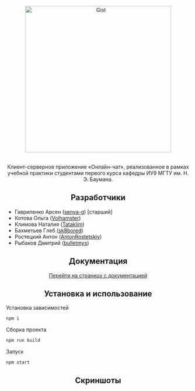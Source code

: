 <div align="center">
   <a href="https://github.com/bmstu-iu9/utp2018-1-chat">
      <img width="400" src="https://image.ibb.co/nfm5vK/logo_full_black_blue.jpg" alt="Gist">
   </a>
   <br>
   <br>
   <p>
      Клиент-серверное приложение «Онлайн-чат», реализованное в рамках учебной практики студентами первого курса кафедры ИУ9 МГТУ им. Н. Э. Баумана.
   </p>
</div>

<h2 align="center">Разработчики</h2>

* Гавриленко Арсен ([senya-g](https://github.com/senya-g)) [старший]
* Котова Ольга ([Volhamster](https://github.com/volhamster))
* Климова Наталия ([Tataklim](https://github.com/tataklim))
* Бахметьев Глеб ([sk8bored](https://github.com/sk8bored))
* Ростецкий Антон ([AntonRostetskiy](https://github.com/AntonRostetskiy))
* Рыбаков Дмитрий ([bulletmys](https://github.com/bulletmys))

<h2 align="center">Документация</h2>
<div align="center">
   <a href="https://bmstu-iu9.github.io/utp2018-1-chat">Перейти на страницу с документацией</a>
</div>

<h2 align="center">Установка и использование</h2>
Установка зависимостей

```bash
npm i
```

Сборка проекта
```bash
npm run build
```

Запуск
```bash
npm start
```

<h2 align="center">Скриншоты</h2>
<div align="center">
  <p><img src="https://image.ibb.co/bFN8Xz/auth_m.jpg" alt=""></p>
  <p><img src="https://image.ibb.co/dwSWkK/chat_m.jpg" alt=""></p>
</div>
